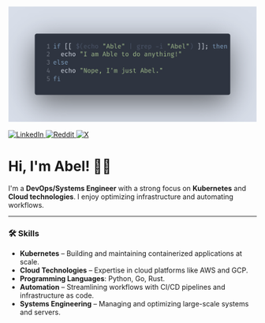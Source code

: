 ![Wallpaper](./assets/image.png)

<div>
  <a href="https://linkedin.com/in/AbelHristodor">
    <img src="https://img.shields.io/badge/LinkedIn-%230077B5.svg?logo=linkedin&logoColor=white" alt="LinkedIn"/>
  </a>
  <a href="https://reddit.com/user/abel_hristodor">
    <img src="https://img.shields.io/badge/Reddit-%23FF4500.svg?logo=Reddit&logoColor=white" alt="Reddit"/>
  </a>
  <a href="https://x.com/AbelHristodor">
    <img src="https://img.shields.io/twitter/follow/AbelHristodor" alt="X"/>
  </a>
</div>

# Hi, I'm Abel! 👨‍💻

I'm a **DevOps/Systems Engineer** with a strong focus on **Kubernetes** and **Cloud technologies**.
I enjoy optimizing infrastructure and automating workflows.

---

### 🛠️ Skills

- **Kubernetes** – Building and maintaining containerized applications at scale.
- **Cloud Technologies** – Expertise in cloud platforms like AWS and GCP.
- **Programming Languages**: Python, Go, Rust.
- **Automation** – Streamlining workflows with CI/CD pipelines and infrastructure as code.
- **Systems Engineering** – Managing and optimizing large-scale systems and servers.
